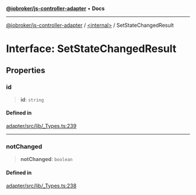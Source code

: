 [**@iobroker/js-controller-adapter**](../../README.md) • **Docs**

***

[@iobroker/js-controller-adapter](../../globals.md) / [\<internal\>](../README.md) / SetStateChangedResult

# Interface: SetStateChangedResult

## Properties

### id

> **id**: `string`

#### Defined in

[adapter/src/lib/\_Types.ts:239](https://github.com/ioBroker/ioBroker.js-controller/blob/3daa8532c48e6c817fc472607ccec26424ca987e/packages/adapter/src/lib/_Types.ts#L239)

***

### notChanged

> **notChanged**: `boolean`

#### Defined in

[adapter/src/lib/\_Types.ts:238](https://github.com/ioBroker/ioBroker.js-controller/blob/3daa8532c48e6c817fc472607ccec26424ca987e/packages/adapter/src/lib/_Types.ts#L238)
